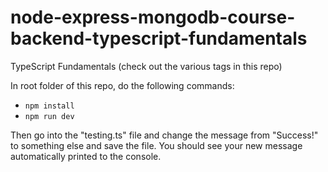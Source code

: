# node-express-mongodb-course-backend-typescript-fundamentals
TypeScript Fundamentals (check out the various tags in this repo)

In root folder of this repo, do the following commands:

* `npm install`
* `npm run dev`

Then go into the "testing.ts" file and change the message from "Success!" to something else and save the file. You should see your new message automatically printed to the console.